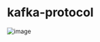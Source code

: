 # kafka-protocol
![image](https://user-images.githubusercontent.com/20506/195762739-e3470c6d-abf6-449e-a0e9-4f96168790f8.png)
